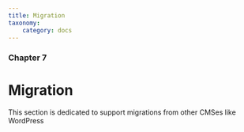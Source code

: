 ```yaml
---
title: Migration
taxonomy:
    category: docs
---
```


### Chapter 7

# Migration

This section is dedicated to support migrations from other CMSes like WordPress
